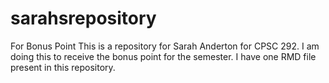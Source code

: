 # sarahsrepository
For Bonus Point
This is a repository for Sarah Anderton for CPSC 292. I am doing this to receive the bonus point for the semester. I have one RMD file present in this repository. 
